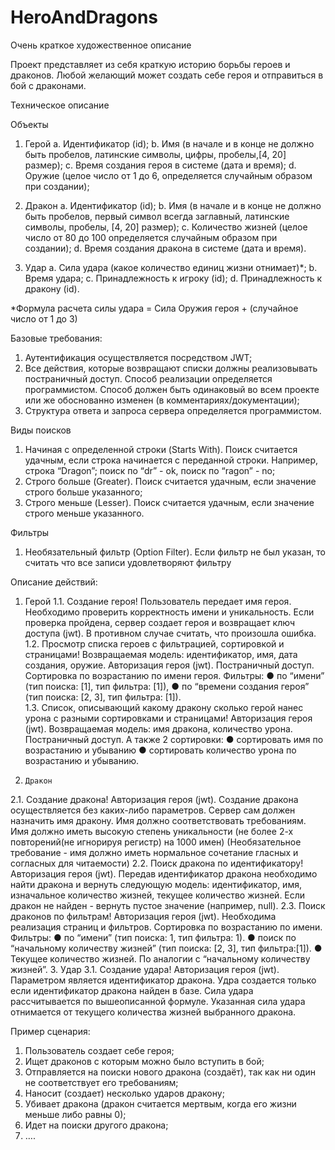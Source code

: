 # HeroAndDragons
Очень краткое художественное описание 
 
Проект представляет из себя краткую историю борьбы героев и драконов. Любой желающий может создать себе героя и отправиться в бой с драконами.  
 
Техническое описание 
 
Объекты 
1. Герой 
a. Идентификатор (id); 
b. Имя (в начале и в конце не должно быть пробелов, латинские символы, цифры, пробелы,[4, 20] размер); 
c. Время создания героя в системе (дата и время); 
d. Оружие (целое число от 1 до 6, определяется случайным образом при 
создании); 

2. Дракон a. Идентификатор (id); 
b. Имя (в начале и в конце не должно быть пробелов, первый символ всегда заглавный, 
латинские символы, пробелы, [4, 20] размер); 
c. Количество жизней (целое число от 80 до 100 определяется случайным образом при создании); 
d. Время создания дракона в системе (дата и время).

3. Удар a. Сила удара (какое количество единиц жизни отнимает)*; 
b. Время удара; 
c. Принадлежность к игроку (id); 
d. Принадлежность к дракону (id). 
 
*Формула расчета силы удара = Сила Оружия героя + (случайное число от 1 до 3) 
 
Базовые требования: 
1. Аутентификация осуществляется посредством JWT; 
2. Все действия, которые возвращают списки должны реализовывать постраничный доступ. Способ реализации определяется программистом. 
Способ должен быть одинаковый во всем проекте или же обоснованно изменен (в комментариях/документации); 
3. Структура ответа и запроса сервера определяется программистом. 
 
Виды поисков 
1. Начиная с определенной строки (Starts With). Поиск считается удачным, если строка начинается с переданной строки. 
Например,  строка “Dragon”; поиск по “dr” - ok, поиск по “ragon” - no; 
2. Строго больше (Greater). Поиск считается удачным, если значение строго больше указанного; 
3. Строго меньше (Lesser). Поиск считается удачным, если значение строго меньше указанного. 
 
Фильтры 
1. Необязательный фильтр (Option Filter). Если фильтр не был указан, то считать что все записи удовлетворяют фильтру 
 
Описание действий: 
 
1. Герой 
1.1. Создание героя! Пользователь передает имя героя. Необходимо проверить корректность имени и уникальность. Если проверка пройдена, 
сервер создает героя и возвращает ключ доступа (jwt). В противном случае считать, что произошла ошибка. 
1.2. Просмотр списка героев с фильтрацией, сортировкой и страницами! Возвращаемая модель: идентификатор, имя, дата создания, оружие. 
Авторизация героя (jwt). Постраничный доступ. Сортировка по возрастанию по имени героя. Фильтры:  ● по “имени” (тип поиска: [1], тип 
фильтра: [1]),  ● по “времени создания героя” (тип поиска: [2, 3], тип фильтра: [1]).  
1.3. Список, описывающий какому дракону сколько герой нанес урона с разными сортировками и страницами! Авторизация героя (jwt). 
Возвращаемая модель: имя дракона, количество урона. Постраничный доступ. А также 2 сортировки:  ● сортировать имя по возрастанию и 
убыванию ● сортировать количество урона по возрастанию и убыванию. 

2.     Дракон 
2.1. Создание дракона! Авторизация героя (jwt). Создание дракона осуществляется без каких-либо параметров. Сервер сам должен назначить 
имя дракону. Имя должно соответствовать требованиям. Имя должно иметь высокую степень уникальности (не более 2-х повторений(не 
игнорируя регистр) на 1000 имен) (Необязательное требование - имя должно иметь нормальное сочетание гласных и согласных для читаемости) 
2.2. Поиск дракона по идентификатору! Авторизация героя (jwt). Передав идентификатор дракона необходимо найти дракона и вернуть 
следующую модель: идентификатор, имя, изначальное количество жизней, текущее количество жизней. Если дракон не найден - вернуть пустое 
значение (например, null). 
2.3. Поиск драконов по фильтрам! Авторизация героя (jwt). Необходима реализация страниц и фильтров.  Сортировка по возрастанию по имени. Фильтры: ● по “имени” (тип поиска: 1, тип фильтра: 1). ● поиск по “начальному количеству жизней” (тип поиска: [2, 3], тип фильтра:[1]). ● Текущее количество жизней. По аналогии с “начальному количеству жизней”. 3.   Удар 3.1. Создание удара! Авторизация героя (jwt). Параметром является идентификатор дракона. Удра создается только если идентификатор дракона найден в базе. 
Сила удара рассчитывается по вышеописанной формуле. Указанная сила удара отнимается от текущего количества жизней выбранного дракона. 
 
Пример сценария: 
1. Пользователь создает себе героя; 
2. Ищет драконов с которым можно было вступить в бой; 
3. Отправляется на поиски нового дракона (создаёт), так как ни один не соответствует его требованиям; 
4. Наносит (создает) несколько ударов дракону; 
5. Убивает дракона (дракон считается мертвым, когда его жизни меньше либо равны 0); 
6. Идет на поиски другого дракона; 
7. …. 
 
 
